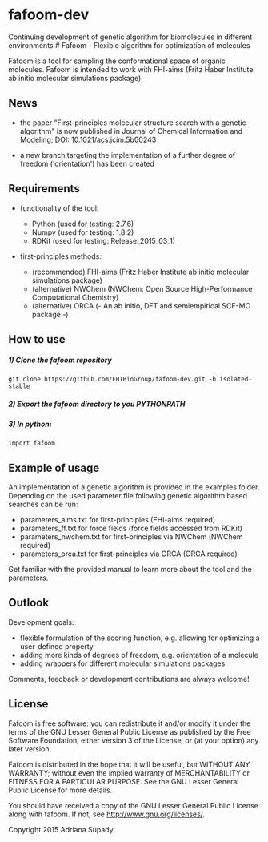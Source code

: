 # fafoom-dev
Continuing development of genetic algorithm for biomolecules in different environments
﻿# Fafoom - Flexible algorithm for optimization of molecules 

Fafoom is a tool for sampling the conformational space of organic molecules. Fafoom is intended to work with FHI-aims (Fritz Haber Institute ab initio molecular simulations package).

## News

* the paper "First-principles molecular structure search with a genetic algorithm" is now published in Journal of Chemical Information and Modeling; DOI: 10.1021/acs.jcim.5b00243

* a new branch targeting the implementation of a further degree of freedom ('orientation') has been created

## Requirements

* functionality of the tool:
  * Python (used for testing: 2.7.6)
  * Numpy (used for testing: 1.8.2)
  * RDKit (used for testing: Release_2015_03_1)

* first-principles methods:
  * (recommended) FHI-aims (Fritz Haber Institute ab initio molecular simulations package)
  * (alternative) NWChem (NWChem: Open Source High-Performance Computational Chemistry)
  * (alternative) ORCA (- An ab initio, DFT and semiempirical SCF-MO package -)

## How to use

##### 1) Clone the fafoom repository
	git clone https://github.com/FHIBioGroup/fafoom-dev.git -b isolated-stable

##### 2) Export the fafoom directory to you PYTHONPATH

##### 3) In python:

    import fafoom

## Example of usage

An implementation of a genetic algorithm is provided in the examples folder.
Depending on the used parameter file following genetic algorithm based searches can be run:

* parameters_aims.txt for first-principles (FHI-aims required)
* parameters_ff.txt for force fields (force fields accessed from RDKit)
* parameters_nwchem.txt for first-principles via NWChem (NWChem required)
* parameters_orca.txt for first-principles via ORCA (ORCA required)

Get familiar with the provided manual to learn more about the tool and the parameters. 

## Outlook

Development goals:

* flexible formulation of the scoring function, e.g. allowing for optimizing a user-defined property
* adding more kinds of degrees of freedom, e.g. orientation of a molecule
* adding wrappers for different molecular simulations packages

Comments, feedback or development contributions are always welcome! 



## License

Fafoom is free software: you can redistribute it and/or modify it under the terms of the GNU Lesser General Public License as published by the Free Software Foundation, either version 3 of the License, or (at your option) any later version.

Fafoom is distributed in the hope that it will be useful, but WITHOUT ANY WARRANTY; without even the implied warranty of MERCHANTABILITY or FITNESS FOR A PARTICULAR PURPOSE.  See the GNU Lesser General Public License for more details.

You should have received a copy of the GNU Lesser General Public License along with fafoom.  If not, see <http://www.gnu.org/licenses/>.


Copyright 2015 Adriana Supady 

